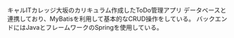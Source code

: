 キャルITカレッジ大坂のカリキュラム作成したToDo管理アプリ
データベースと連携しており、MyBatisを利用して基本的なCRUD操作をしている。
バックエンドにはJavaとフレームワークのSpringを使用している。
